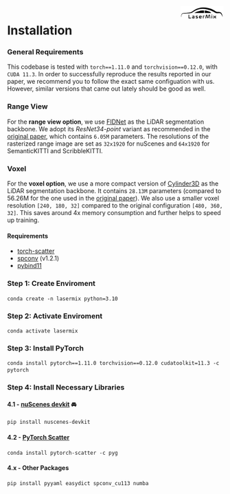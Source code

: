 <img src="../figs/logo.png" align="right" width="20%">

# Installation

### General Requirements

This codebase is tested with `torch==1.11.0` and `torchvision==0.12.0`, with `CUDA 11.3`. In order to successfully reproduce the results reported in our paper, we recommend you to follow the exact same configuation with us. However, similar versions that came out lately should be good as well.

### Range View

For the **range view option**, we use [FIDNet](https://github.com/placeforyiming/IROS21-FIDNet-SemanticKITTI) as the LiDAR segmentation backbone. We adopt its *ResNet34-point* variant as recommended in the [original paper](https://arxiv.org/abs/2109.03787), which contains `6.05M` parameters. The resolutions of the rasterized range image are set as `32x1920` for nuScenes and `64x1920` for SemanticKITTI and ScribbleKITTI.


### Voxel
For the **voxel option**, we use a more compact version of [Cylinder3D](https://github.com/xinge008/Cylinder3D) as the LiDAR segmentation backbone. It contains `28.13M` parameters (compared to 56.26M for the one used in the [original paper](https://arxiv.org/abs/2011.10033)). We also use a smaller voxel resolution `[240, 180, 32]` compared to the original configuration `[480, 360, 32]`. This saves around 4x memory consumption and further helps to speed up training.

#### Requirements
- [torch-scatter](https://github.com/rusty1s/pytorch_scatter)
- [spconv](https://github.com/traveller59/spconv/tree/v1.2.1) (v1.2.1)
- [pybind11](https://github.com/pybind/pybind11/tree/085a29436a8c472caaaf7157aa644b571079bcaa)


### Step 1: Create Enviroment
```
conda create -n lasermix python=3.10
```

### Step 2: Activate Enviroment
```
conda activate lasermix
```

### Step 3: Install PyTorch
```
conda install pytorch==1.11.0 torchvision==0.12.0 cudatoolkit=11.3 -c pytorch
```

### Step 4: Install Necessary Libraries
#### 4.1 - [nuScenes devkit](https://github.com/nutonomy/nuscenes-devkit) :oncoming_automobile:
```
pip install nuscenes-devkit 
```

#### 4.2 - [PyTorch Scatter](https://github.com/rusty1s/pytorch_scatter)
```
conda install pytorch-scatter -c pyg
```

#### 4.x - Other Packages
```
pip install pyyaml easydict spconv_cu113 numba
```



